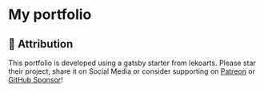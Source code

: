 # My portfolio

## 🌟 Attribution
This portfolio is developed using a gatsby starter from lekoarts.
Please star their project, share it on Social Media or consider supporting on [Patreon](https://www.patreon.com/lekoarts) or [GitHub Sponsor](https://github.com/sponsors/LekoArts)!
